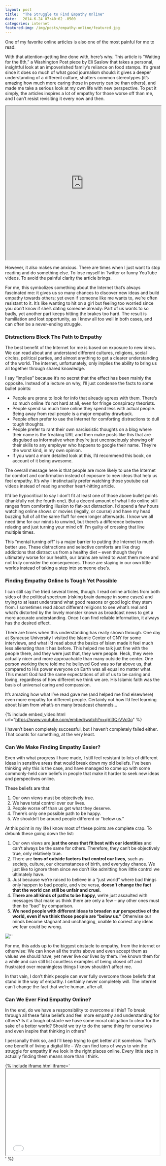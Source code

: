 ```yaml
---
layout: post
title:  "The Struggle to Find Empathy Online"
date:   2014-6-24 07:40:02 -0500
categories: internet
featured-img: /img/posts/empathy-online/featured.jpg
---
```


One of my favorite online articles is also one of the most painful for me to read. 

With that attention-getting line done with, here’s why. This article is “Waiting for the 8th,” a Washington Post piece by Eli Saslow that takes a personal, insightful look at an impoverished family’s reliance on food stamps. It’s great since it does so much of what good journalism should: it gives a deeper understanding of a different culture, shatters common stereotypes (it’s amazing how much more caring those in poverty can be than others), and made me take a serious look at my own life with new perspective. To put it simply, the articles inspires a lot of empathy for those worse off than me, and I can’t resist revisiting it every now and then.

<iframe src="http://www.washingtonpost.com/sf/national/2013/12/15/waiting-for-the-8th/" width="100%" height="500px"></iframe>

However, it also makes me anxious. There are times when I just want to stop reading and do something else. To lose myself in Twitter or funny YouTube videos. To avoid the painful clarity the article brings.

For me, this symbolizes something about the Internet that’s always fascinated me: it gives us so many chances to discover new ideas and build empathy towards others; yet even if someone like me wants to, we’re often resistant to it. It’s like wanting to hit on a girl but feeling too worried since you don’t know if she’s dating someone already: Part of us wants to so badly, yet another part keeps hitting the brakes too hard. The result is humiliation and lost opportunity, as I know all too well in both cases, and can often be a never-ending struggle.

### Distractions Block The Path to Empathy

The best benefit of the Internet for me is based on exposure to new ideas. We can read about and understand different cultures, religions, social circles, political parties, and almost anything to get a clearer understanding of the world. The internet, unfortunately, only implies the ability to bring us all together through shared knowledge. 

I say “implies” because it’s no secret that the effect has been mainly the opposite. Instead of a lecture on why, I’ll just condense the facts to some bullet points:

* People are prone to look for info that already agrees with them. There’s so much online it’s not hard at all, even for fringe conspiracy theorists.
* People spend so much time online they spend less with actual people. Being away from real people is a major empathy drawback.
* People often prefer to use the Internet for comforting distractions to dull tough thoughts.
* People prefer to rant their own narcissistic thoughts on a blog where their name is the freaking URL and then make posts like this that are disguised as informative when they’re just unconsciously showing off their skills to any employer who happens to google their name. They’re the worst kind, in my own opinion.
* If you want a more detailed look at this, I’d recommend this book, on account of it being awesome.

The overall message here is that people are more likely to use the Internet for comfort and confirmation instead of exposure to new ideas that help us feel empathy. It’s why I instinctually prefer watching those youtube cat videos instead of reading another heart-hitting article.

It’d be hypocritical to say I don’t fit at least one of those above bullet points (thankfully not the fourth one). But a decent amount of what I do online still ranges from comforting illusion to flat-out distraction. I’d spend a few hours watching online shows or movies (legally, or course) and have my head buzzing full of all the same fluff for even longer afterwards. I know we all need time for our minds to unwind, but there’s a difference between relaxing and just turning your mind off. I’m guilty of crossing that line multiple times.

This “mental turning off” is a major barrier to putting the Internet to much better use. These distractions and selective comforts are like drug addictions that distract us from a healthy diet – even though they’re ultimately worse for our health, our brains are wired to want them more and not truly consider the consequences. Those are staying in our own little worlds instead of taking a step into someone else’s.

### Finding Empathy Online Is Tough Yet Possible

I can still say I’ve tried several times, though. I read online articles from both sides of the political spectrum (risking brain damage in some cases) and trying to at least understand what good reasons or good logic they stem from. I sometimes read about different religions to see what’s real and what’s distorted by the lovely monster known as broadcast news to get a more accurate understanding. Once I can find reliable information, it always has the desired effect.

There are times when this understanding has really shown through. One day at Syracuse University I visited the Islamic Center of CNY for some interviews, and what I’d read about the basics of Islam made it feel much less alienating than it has before. This helped me talk just fine with the people there, and they were just that, they were people. Heck, they were actually nicer and more approachable than many outside the center. One person working there told me he believed God was so far above us, that compared to His power everyone on Earth was all equal no matter what. This meant God had the same expectations of all of us to be caring and loving, regardless of how different we think we are. His Islamic faith was the basis of universal caring and compassion.

It’s amazing how what I’ve read gave me (and helped me find elsewhere) even more empathy for different people. Certainly not how I’d feel learning about Islam from what’s on many broadcast channels…

{% include embed_video.html url="https://www.youtube.com/embed/watch?v=qVl3QrVVc0o" %}

I haven’t been completely successful, but I haven’t completely failed either. That counts for something, at the very least.

### Can We Make Finding Empathy Easier?
Even with what progress I have made, I still feel resistant to lots of different ideas in sensitive areas that would break down my old beliefs. I’ve been thinking why this is the case, and have managed to come up with some commonly-held core beliefs in people that make it harder to seek new ideas and perspectives online.

These beliefs are that:

1. Our own views must be objectively true.
2. We have total control over our lives.
3. People worse off than us get what they deserve.
4. There’s only one possible path to be happy.
5. We shouldn’t be around people different or “below us.”

At this point in my life I know most of these points are complete crap. To debunk these going down the list:

1. Our own views are **just the ones that fit best with our identities** and can’t always be the same for others. Therefore, they can’t be objectively true, only relatively true.
2. There are **tons of outside factors that control our lives,** such as society, culture, our circumstances of birth, and everyday chance. We just like to ignore them since we don’t like admitting how little control we ultimately have.
3. Just because we’re raised to believe in a “just world” where bad things only happen to bad people, and vice versa, **doesn’t change the fact that the world can still be unfair and cruel.**
4. **There are all kinds of paths to be happy,** we’re just assaulted with messages that make us think there are only a few – any other ones must then be “bad” by comparison.
5. **We need people with different ideas to broaden our perspective of the world, even if we think those people are “below us.”** Otherwise our minds become stagnant and unchanging, unable to correct any ideas we fear could be wrong.

![''](/img/posts/empathy-online/ck.jpg)

For me, this adds up to the biggest obstacle to empathy, from the internet or otherwise: We can know all the truths above and even accept them as values we should have, yet never live our lives by them. I’ve known them for a while and can still list countless examples of being closed off and frustrated over meaningless things I know shouldn’t affect me.

In that vain, I don’t think people can ever fully overcome those beliefs that stand in the way of empathy. I certainly never completely will. The internet can’t change the fact that we’re human, after all.

### Can We Ever Find Empathy Online?
In the end, do we have a responsibility to overcome all this? To break through all these false beliefs and feel more empathy and understanding for others? Is it a tough obstacle we have some moral obligation to clear for the sake of a better world? Should we try to do the same thing for ourselves and even inspire that thinking in others?

I personally think so, and I’ll keep trying to get better at it somehow. That’s one benefit of living a digital life – We can find tons of ways to win the struggle for empathy if we look in the right places online.  Every little step in actually finding them means more than I think.

{% include iframe.html iframe='<iframe src="//player.vimeo.com/video/47605207" width="500" height="281" allowfullscreen="allowfullscreen"></iframe>' %}
